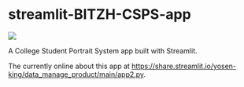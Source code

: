 # streamlit-BITZH-CSPS-app

<a href="http://shuli.xy.bitzh.edu.cn/slxy/" target="_blank"><img src="http://shuli.xy.bitzh.edu.cn/slxy/img2015/LOGO.png" ></a>

A College Student Portrait System app built with Streamlit.

The currently online about this app at
https://share.streamlit.io/yosen-king/data_manage_product/main/app2.py.
